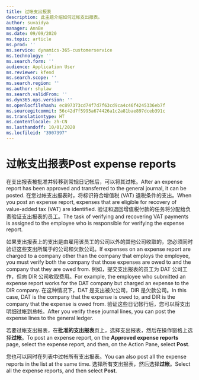 ```yaml
---
title: 过帐支出报表
description: 此主题介绍如何过帐支出报表。
author: suvaidya
manager: AnnBe
ms.date: 09/09/2020
ms.topic: article
ms.prod: ''
ms.service: dynamics-365-customerservice
ms.technology: ''
ms.search.form: ''
audience: Application User
ms.reviewer: kfend
ms.search.scope: ''
ms.search.region: ''
ms.author: shylaw
ms.search.validFrom: ''
ms.dyn365.ops.version: ''
ms.openlocfilehash: ec897373cd74f7d7f63cd9ca4c46f4245336eb7f
ms.sourcegitcommit: 56c42d7f5995a674426a1c2a81bae897dceb391c
ms.translationtype: HT
ms.contentlocale: zh-CN
ms.lasthandoff: 10/01/2020
ms.locfileid: "3907397"
---
```

# <a name="post-expense-reports"></a><span data-ttu-id="d8b7c-103">过帐支出报表</span><span class="sxs-lookup"><span data-stu-id="d8b7c-103">Post expense reports</span></span>

<span data-ttu-id="d8b7c-104">在支出报表被批准并转移到常规日记帐后，可以将其过帐。</span><span class="sxs-lookup"><span data-stu-id="d8b7c-104">After an expense report has been approved and transferred to the general journal, it can be posted.</span></span> <span data-ttu-id="d8b7c-105">在您过帐支出报表时，将标识符合增值税 (VAT) 退税条件的支出。</span><span class="sxs-lookup"><span data-stu-id="d8b7c-105">When you post an expense report, expenses that are eligible for recovery of value-added tax (VAT) are identified.</span></span> <span data-ttu-id="d8b7c-106">验证和退回增值税付款的任务将分配给负责验证支出报表的员工。</span><span class="sxs-lookup"><span data-stu-id="d8b7c-106">The task of verifying and recovering VAT payments is assigned to the employee who is responsible for verifying the expense report.</span></span>

<span data-ttu-id="d8b7c-107">如果支出报表上的支出是由雇用该员工的公司以外的其他公司收取的，您必须同时验证这些支出所属于的公司和欠款公司。</span><span class="sxs-lookup"><span data-stu-id="d8b7c-107">If expenses on an expense report are charged to a company other than the company that employs the employee, you must verify both the company that those expenses are owed to and the company that they are owed from.</span></span> <span data-ttu-id="d8b7c-108">例如，提交支出报表的员工为 DAT 公司工作，但向 DIR 公司收取费用。</span><span class="sxs-lookup"><span data-stu-id="d8b7c-108">For example, the employee who submitted an expense report works for the DAT company but charged an expense to the DIR company.</span></span> <span data-ttu-id="d8b7c-109">在这种情况下，DAT 是支出被欠公司，DIR 是欠款公司。</span><span class="sxs-lookup"><span data-stu-id="d8b7c-109">In this case, DAT is the company that the expense is owed to, and DIR is the company that the expense is owed from.</span></span> <span data-ttu-id="d8b7c-110">验证这些日记帐行后，您可以将支出明细过帐到总帐。</span><span class="sxs-lookup"><span data-stu-id="d8b7c-110">After you verify these journal lines, you can post the expense lines to the general ledger.</span></span>

<span data-ttu-id="d8b7c-111">若要过帐支出报表，在**批准的支出报表**页上，选择支出报表，然后在操作窗格上选择**过帐**。</span><span class="sxs-lookup"><span data-stu-id="d8b7c-111">To post an expense report, on the **Approved expense reports** page, select the expense report, and then, on the Action Pane, select **Post**.</span></span>

<span data-ttu-id="d8b7c-112">您也可以同时在列表中过帐所有支出报表。</span><span class="sxs-lookup"><span data-stu-id="d8b7c-112">You can also post all the expense reports in the list at the same time.</span></span> <span data-ttu-id="d8b7c-113">选择所有支出报表，然后选择**过帐**。</span><span class="sxs-lookup"><span data-stu-id="d8b7c-113">Select all the expense reports, and then select **Post**.</span></span>
